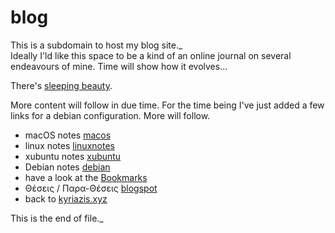 # blog
This is a subdomain to host my blog site._<br>
Ideally I'ld like this space to be a kind of an online journal on several endeavours of mine. Time will show how it evolves...

There's [sleeping beauty].

More content will follow in due time. For the time being I've just added a few links for a debian configuration. More will follow.


- macOS notes [macos]
- linux notes [linuxnotes]
- xubuntu notes [xubuntu]
- Debian notes [debian]
- have a look at the [Bookmarks]
- Θέσεις / Παρα-Θέσεις [blogspot]
- back to [kyriazis.xyz]

This is the end of file._

[sleeping beauty]: <sleepingbeauty.html>
[Bookmarks]: <https://bookmarks.kyriazis.xyz>
[kyriazis.xyz]: <https://kyriazis.xyz>
[linuxnotes]: <linuxnotes.html>
[debian]: <debian.html>
[macos]: <macosnotes.html>
[xubuntu]: <xubuntunotes.html>
[blogspot]: <https://nkyriazis.blogspot.com/>

